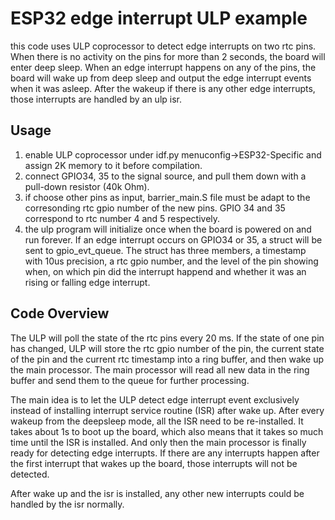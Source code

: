 # ESP32 edge interrupt ULP example
this code uses ULP coprocessor to detect edge interrupts on two rtc pins. When there is no activity on the pins for more than 2 seconds, the board will enter deep sleep. When an edge interrupt happens on any of the pins, the board will wake up from deep sleep and output the edge interrupt events when it was asleep. After the wakeup if there is any other edge interrupts, those interrupts are handled by an ulp isr.
## Usage
1. enable ULP coprocessor under idf.py menuconfig->ESP32-Specific and assign 2K memory to it before compilation.
2. connect GPIO34, 35 to the signal source, and pull them down with a pull-down resistor (40k Ohm).
3. if choose other pins as input, barrier_main.S file must be adapt to the corresonding rtc gpio number of the new pins. GPIO 34 and 35 correspond to rtc number 4 and 5 respectively.
4. the ulp program will initialize once when the board is powered on and run forever. If an edge interrupt occurs on GPIO34 or 35, a struct will be sent to gpio_evt_queue. The struct has three members, a timestamp with 10us precision, a rtc gpio number, and the level of the pin showing when, on which pin did the interrupt happend and whether it was an rising or falling edge interrupt.
## Code Overview
The ULP will poll the state of the rtc pins every 20 ms. If the state of one pin has changed, ULP will store the rtc gpio number of the pin, the current state of the pin and the current rtc timestamp into a ring buffer, and then wake up the main processor. The main processor will read all new data in the ring buffer and send them to the queue for further processing.

The main idea is to let the ULP detect edge interrupt event exclusively instead of installing interrupt service routine (ISR) after wake up. After every wakeup from the deepsleep mode, all the ISR need to be re-installed. It takes about 1s to boot up the board, which also means that it takes so much time until the ISR is installed. And only then the main processor is finally ready for detecting edge interrupts. If there are any interrupts happen after the first interrupt that wakes up the board, those interrupts will not be detected.

After wake up and the isr is installed, any other new interrupts could be handled by the isr normally.
